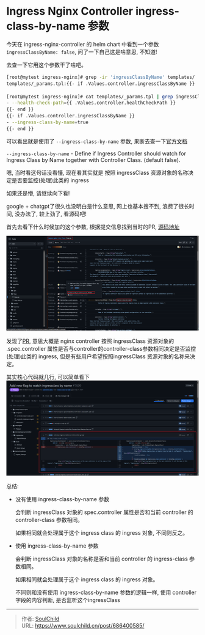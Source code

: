 # Ingress Nginx Controller ingress-class-by-name 参数


<!--more-->

今天在 ingress-nginx-controller 的 helm chart 中看到一个参数 `ingressClassByName: false`, 问了一下自己这是啥意思, 不知道!

去查一下它用这个参数干了啥吧。

```bash
[root@mytest ingress-nginx]# grep -ir 'ingressClassByName' templates/
templates/_params.tpl:{{- if .Values.controller.ingressClassByName }}

[root@mytest ingress-nginx]# cat templates/_params.tpl | grep ingressClassByName -C 2
- --health-check-path={{ .Values.controller.healthCheckPath }}
{{- end }}
{{- if .Values.controller.ingressClassByName }}
- --ingress-class-by-name=true
{{- end }}
```

可以看出就是使用了 `--ingress-class-by-name` 参数, 果断去查一下[官方文档](https://kubernetes.github.io/ingress-nginx/user-guide/cli-arguments/)

`--ingress-class-by-name` - Define if Ingress Controller should watch for Ingress Class by Name together with Controller Class. (default false).

嗯, 当时看这句话没看懂, 现在看其实就是  按照 ingressClass 资源对象的名称决定是否要监控(处理)此类的 ingress

如果还是懵, 请继续向下看!

google + chatgpt了很久也没明白是什么意思, 网上也基本搜不到, 浪费了很长时间, 没办法了, 较上劲了, 看源码吧!

首先去看下什么时候加的这个参数, 根据提交信息找到当时的PR, [源码地址](https://github.com/kubernetes/ingress-nginx/blame/main/pkg/flags/flags.go#L79)

![20230610205211.png](images/20230610205211.png "20230610205211")

发现了[PR](https://github.com/kubernetes/ingress-nginx/pull/7609), 意思大概是 nginx controller 按照 ingressClass 资源对象的 .spec.controller 属性是否与controller的controller-class参数相同决定是否监控(处理)此类的 ingress, 但是有些用户希望按照ingressClass 资源对象的名称来决定。

其实核心代码就几行, 可以简单看下
![20230610210452.png](images/20230610210452.png "20230610210452")

总结:

- 没有使用 ingress-class-by-name 参数

    会判断 ingressClass 对象的 spec.controller 属性是否和当前 controller 的 controller-class 参数相同。

    如果相同就会处理属于这个 ingress class 的 ingress 对象, 不同则反之。
 
- 使用 ingress-class-by-name 参数

    会判断 ingressClass 对象的名称是否和当前 controller 的 ingress-class 参数相同。

    如果相同就会处理属于这个 ingress class 的 ingress 对象。
      
    不同则和没有使用 ingress-class-by-name 参数的逻辑一样, 使用 controller 字段的内容判断, 是否监听这个ingressClass


---

> 作者: [SoulChild](https://www.soulchild.cn)  
> URL: https://www.soulchild.cn/post/686400585/  

